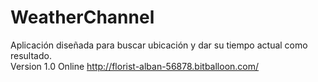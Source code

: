 # WeatherChannel
Aplicación diseñada para buscar ubicación y dar su tiempo actual como resultado. </br>
Version 1.0 Online http://florist-alban-56878.bitballoon.com/
